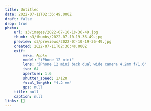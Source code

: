 ```yaml
---
title: Untitled
date: 2022-07-11T02:36:49.000Z
draft: false
drop: true
photo:
    url: s3/images/2022-07-10-19-36-49.jpg
    thumb: s3/thumbs/2022-07-10-19-36-49.jpg
    preview: s3/previews/2022-07-10-19-36-49.jpg
    created: 2022-07-11T02:36:49.000Z
    exif:
        make: Apple
        model: "iPhone 12 mini"
        lens: "iPhone 12 mini back dual wide camera 4.2mm f/1.6"
        iso: 64
        aperture: 1.6
        shutter_speed: 1/120
        focal_length: "4.2 mm"
        gps: null
    title: null
    caption: null
links: []
---
```

